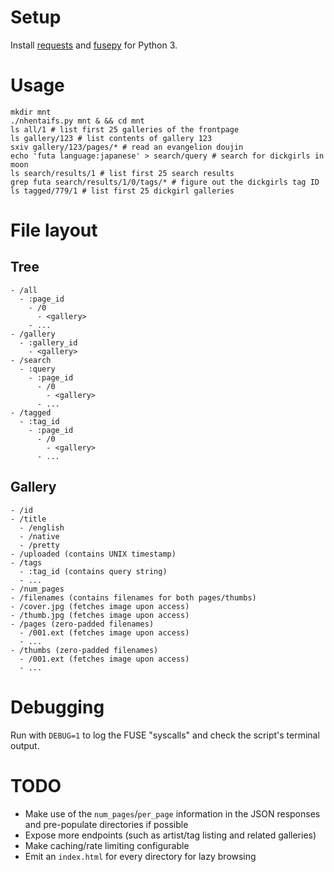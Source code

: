 # Setup

Install [requests](http://docs.python-requests.org/en/master/) and [fusepy](https://github.com/terencehonles/fusepy) for Python 3.

# Usage

```
mkdir mnt
./nhentaifs.py mnt & && cd mnt
ls all/1 # list first 25 galleries of the frontpage
ls gallery/123 # list contents of gallery 123
sxiv gallery/123/pages/* # read an evangelion doujin
echo 'futa language:japanese' > search/query # search for dickgirls in moon
ls search/results/1 # list first 25 search results
grep futa search/results/1/0/tags/* # figure out the dickgirls tag ID
ls tagged/779/1 # list first 25 dickgirl galleries
```

# File layout

## Tree

```
- /all
  - :page_id
    - /0
      - <gallery>
    - ...
- /gallery
  - :gallery_id
    - <gallery>
- /search
  - :query
    - :page_id
      - /0
        - <gallery>
      - ...
- /tagged
  - :tag_id
    - :page_id
      - /0
        - <gallery>
      - ...
```

## Gallery

```
- /id
- /title
  - /english
  - /native
  - /pretty
- /uploaded (contains UNIX timestamp)
- /tags
  - :tag_id (contains query string)
  - ...
- /num_pages
- /filenames (contains filenames for both pages/thumbs)
- /cover.jpg (fetches image upon access)
- /thumb.jpg (fetches image upon access)
- /pages (zero-padded filenames)
  - /001.ext (fetches image upon access)
  - ...
- /thumbs (zero-padded filenames)
  - /001.ext (fetches image upon access)
  - ...
```

# Debugging

Run with `DEBUG=1` to log the FUSE "syscalls" and check the script's
terminal output.

# TODO

- Make use of the `num_pages`/`per_page` information in the JSON
  responses and pre-populate directories if possible
- Expose more endpoints (such as artist/tag listing and related
  galleries)
- Make caching/rate limiting configurable
- Emit an `index.html` for every directory for lazy browsing
